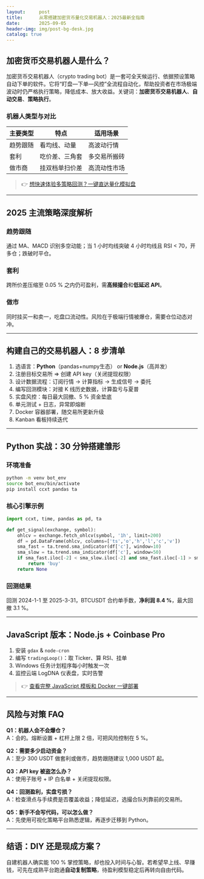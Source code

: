 ```yaml
---
layout:     post
title:      从零搭建加密货币量化交易机器人：2025最新全指南
date:       2025-09-05
header-img: img/post-bg-desk.jpg
catalog: true
---
```


## 加密货币交易机器人是什么？
加密货币交易机器人（crypto trading bot）是一套可全天候运行、依据预设策略自动下单的软件。它将“盯盘—下单—风控”全流程自动化，帮助投资者在市场极端波动时仍严格执行策略，降低成本、放大收益。关键词：**加密货币交易机器人**、**自动交易**、**策略执行**。

### 机器人类型与对比
| 主要类型 | 特点 | 适用场景 |
|---|---|---|
| 趋势跟随 | 看均线、动量 | 高波动行情 |
| 套利 | 吃价差、三角套 | 多交易所搬砖 |
| 做市商 | 挂双档单扫价差 | 高流动性市场 |

> 👉 [想快速体验多策略回测？一键直达量化模拟盘](https://okxdog.com/)

---

## 2025 主流策略深度解析
### 趋势跟随
通过 MA、MACD 识别多空动能；当 1 小时均线突破 4 小时均线且 RSI < 70，开多仓；跌破时平仓。
### 套利
跨所价差压缩至 0.05 % 之内仍可盈利，需**高频撮合**和**低延迟 API**。
### 做市
同时挂买一和卖一，吃盘口流动性。风险在于极端行情被爆仓，需要仓位动态对冲。

---

## 构建自己的交易机器人：8 步清单
1. 选语言：**Python**（pandas+numpy生态） or **Node.js**（高并发）  
2. 注册目标交易所 => 创建 API key（关闭提现权限）  
3. 设计数据流程：订阅行情 → 计算指标 → 生成信号 → 委托  
4. 编写回测模块：对接 K 线历史数据，计算盈亏与夏普  
5. 实盘风控：每日最大回撤、5 % 资金垫底  
6. 单元测试 + 日志，异常即熔断  
7. Docker 容器部署，随交易所更新升级  
8. Kanban 看板持续迭代  

---

## Python 实战：30 分钟搭建雏形
### 环境准备
```bash
python -m venv bot_env
source bot_env/bin/activate
pip install ccxt pandas ta
```

### 核心引擎示例
```python
import ccxt, time, pandas as pd, ta

def get_signal(exchange, symbol):
    ohlcv = exchange.fetch_ohlcv(symbol, '1h', limit=200)
    df = pd.DataFrame(ohlcv, columns=['ts','o','h','l','c','v'])
    sma_fast = ta.trend.sma_indicator(df['c'], window=10)
    sma_slow = ta.trend.sma_indicator(df['c'], window=50)
    if sma_fast.iloc[-2] < sma_slow.iloc[-2] and sma_fast.iloc[-1] > sma_slow.iloc[-1]:
        return 'buy'
    return None
```

### 回测结果
回测 2024-1-1 至 2025-3-31，BTCUSDT 合约单手数，**净利润 8.4 %**，最大回撤 3.1 %。

---

## JavaScript 版本：Node.js + Coinbase Pro
1. 安装 `gdax` & `node-cron`  
2. 编写 `tradingLoop()`：取 Ticker、算 RSI、挂单  
3. Windows 任务计划程序每小时触发一次  
4. 监控云端 LogDNA 仪表盘，实时告警  

> 👉 [查看完整 JavaScript 模板和 Docker 一键部署](https://okxdog.com/)

---

## 风险与对策 FAQ

**Q1：机器人会不会爆仓？**  
A：会的。熔断设置 + 杠杆上限 2 倍，可把风险控制在 5 %。

**Q2：需要多少启动资金？**  
A：至少 300 USDT 做套利或做市，趋势跟随建议 1,000 USDT 起。

**Q3：API key 被盗怎么办？**  
A：使用子账号 + IP 白名单 + 关闭提现权限。

**Q4：回测盈利，实盘亏损？**  
A：检查滑点与手续费是否覆盖收益；降低延迟，选撮合队列靠前的交易所。

**Q5：新手不会写代码，可以怎么做？**  
A：先使用可视化策略平台熟悉逻辑，再逐步迁移到 Python。

---

## 结语：DIY 还是现成方案？
自建机器人确实能 100 % 掌控策略，却也投入时间与心智。若希望早上线、早赚钱，可先在成熟平台跑通**自动复制策略**，待盈利模型稳定后再转向自由代码。
